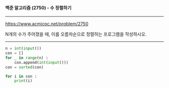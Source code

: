 #### 백준 알고리즘 (2750) - 수 정렬하기

---

https://www.acmicpc.net/problem/2750

N개의 수가 주어졌을 때, 이를 오름차순으로 정렬하는 프로그램을 작성하시오.

---

```python
n = int(input())
con = []
for _ in range(n) :
    con.append(int(input()))
con = sorted(con)

for i in con :
    print(i)
```

